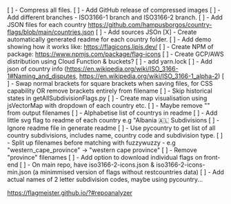 [ ] - Compress all files.
[ ] - Add GitHub release of compressed images
[ ] - Add different branches - ISO3166-1 branch and ISO3166-2 branch. 
[ ] - Add JSON files for each country https://github.com/hampusborgos/country-flags/blob/main/countries.json
[ ] - Add sources JSOn
[X] - Create automatically generated readme for each country folder.
[ ] - Add demo showing how it works like: https://flagicons.lipis.dev/
[ ] - Create NPM of package: https://www.npmjs.com/package/flag-icons
[ ] - Create GCP/AWS distribution using Cloud Function & buckets?
[ ] - add yarn.lock
[ ] - Add json of country info (https://en.wikipedia.org/wiki/ISO_3166-1#Naming_and_disputes, https://en.wikipedia.org/wiki/ISO_3166-1_alpha-2)
[ ] - Swap normal brackets for square brackets when saving files, for CSS capability OR remove brackets entirely from filename
[ ] - Skip historical states in getAllSubdivisionFlags.py 
[ ] -  Create map visualisation using jsVectorMap with dropdown of each country etc.
[ ] - Maybe remove "" from output filenames
[ ] - Alphabetise list of countrys in readme
[ ] - Add little svg flag to readme of each country e.g "Albania 🇦🇱 Subdivisions
[ ] - Ignore readme file in generate readme 
[ ] - Use pycountry to get list of all country subdivisions, includes name, country code and subdivision type.
[ ] - Split up filenames before matching with fuzzywuzzy - e.g "western_cape_province" -> "western cape province"
[ ] - Remove "province" filenames
[ ] - Add option to download individual flags on front-end
[ ] - On main repo, have iso3166-2-icons.json & iso3166-2-icons-min.json (a minimmised version of flags without restcountries data)
[ ] - Add actual names of 2 letter subdivision codes, maybe using pycountry...

https://flagmeister.github.io/?#repoanalyzer